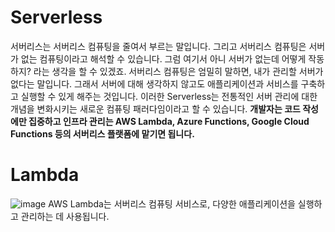 # Serverless 

서버리스는 서버리스 컴퓨팅을 줄여서 부르는 말입니다.
그리고 서버리스 컴퓨팅은 서버가 없는 컴퓨팅이라고 해석할 수 있습니다.
그럼 여기서 아니 서버가 없는데 어떻게 작동하지? 라는 생각을 할 수 있겠죠.
서버리스 컴퓨팅은 엄밀히 말하면, 내가 관리할 서버가 없다는 말입니다.
그래서 서버에 대해 생각하지 않고도 애플리케이션과 서비스를 구축하고 실행할 수 있게 해주는 것입니다.
이러한 Serverless는 전통적인 서버 관리에 대한 개념을 변화시키는 새로운 컴퓨팅 패러다임이라고 할 수 있습니다.
**개발자는 코드 작성에만 집중하고 인프라 관리는 AWS Lambda, Azure Functions, Google Cloud Functions 등의 서버리스 플랫폼에 맡기면 됩니다.**


# Lambda

![image](https://github.com/jun-youngpark/note/assets/54339804/01fc7928-0981-450c-89ab-07772c17385f)
AWS Lambda는 서버리스 컴퓨팅 서비스로, 다양한 애플리케이션을 실행하고 관리하는 데 사용됩니다.
